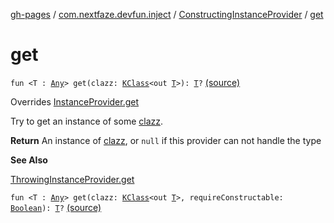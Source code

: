 [gh-pages](../../index.md) / [com.nextfaze.devfun.inject](../index.md) / [ConstructingInstanceProvider](index.md) / [get](./get.md)

# get

`fun <T : `[`Any`](https://kotlinlang.org/api/latest/jvm/stdlib/kotlin/-any/index.html)`> get(clazz: `[`KClass`](https://kotlinlang.org/api/latest/jvm/stdlib/kotlin.reflect/-k-class/index.html)`<out `[`T`](get.md#T)`>): `[`T`](get.md#T)`?` [(source)](https://github.com/NextFaze/dev-fun/tree/master/devfun/src/main/java/com/nextfaze/devfun/inject/Constructable.kt#L37)

Overrides [InstanceProvider.get](../-instance-provider/get.md)

Try to get an instance of some [clazz](../-instance-provider/get.md#com.nextfaze.devfun.inject.InstanceProvider$get(kotlin.reflect.KClass((com.nextfaze.devfun.inject.InstanceProvider.get.T)))/clazz).

**Return**
An instance of [clazz](../-instance-provider/get.md#com.nextfaze.devfun.inject.InstanceProvider$get(kotlin.reflect.KClass((com.nextfaze.devfun.inject.InstanceProvider.get.T)))/clazz), or `null` if this provider can not handle the type

**See Also**

[ThrowingInstanceProvider.get](../-throwing-instance-provider/get.md)

`fun <T : `[`Any`](https://kotlinlang.org/api/latest/jvm/stdlib/kotlin/-any/index.html)`> get(clazz: `[`KClass`](https://kotlinlang.org/api/latest/jvm/stdlib/kotlin.reflect/-k-class/index.html)`<out `[`T`](get.md#T)`>, requireConstructable: `[`Boolean`](https://kotlinlang.org/api/latest/jvm/stdlib/kotlin/-boolean/index.html)`): `[`T`](get.md#T)`?` [(source)](https://github.com/NextFaze/dev-fun/tree/master/devfun/src/main/java/com/nextfaze/devfun/inject/Constructable.kt#L40)